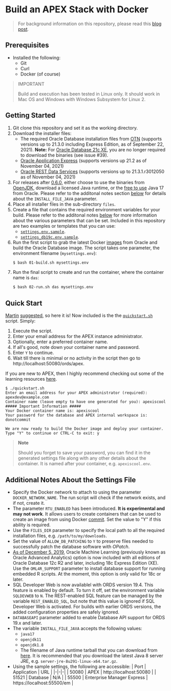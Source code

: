 # Build an APEX Stack with Docker

> For background information on this repository, please read this [blog post](https://fuzziebrain.com/content/id/1902/).

## Prerequisites

* Installed the following:
    * Git
    * Curl
    * Docker (of course)

> IMPORTANT
>
> Build and execution has been tested in Linux only. It should work in Mac OS and Windows with Windows Subsystem for Linux 2.

## Getting Started

1. Git clone this repository and set it as the working directory.
1. Download the installer files:
    * The required Oracle Database installation files from [OTN](https://www.oracle.com/technetwork/database/) (supports versions up to 21.3.0 including Express Edition, as of September 22, 2021). **Note:** For [Oracle Database 21c XE](https://oracle.com/xe), you are no longer required to download the binaries (see issue #39).
    * [Oracle Application Express](https://apex.oracle.com/download) (supports versions up 21.2 as of November 04, 2021)
    * [Oracle REST Data Services](https://www.oracle.com/technetwork/developer-tools/rest-data-services/downloads/index.html) (supports versions up to 21.3.1.r3012050 as of November 04, 2021)
1. For releases after [0.6.0](https://github.com/fuzziebrain/docker-apex-stack/releases/tag/0.6.0), either choose to use the binaries from [OpenJDK](https://openjdk.java.net/), download a licensed Java runtime, or the [free to use](https://blogs.oracle.com/java/post/free-java-license) Java 17 from Oracle. Please refer to the additonal notes section [below](#Additional-Notes-About-the-Settings-File) for details about the `INSTALL_FILE_JAVA` parameter.
1. Place all installer files in the sub-directory `files`.
1. Create a file that contains the required environment variables for your build. Please refer to the additonal notes [below](#Additional-Notes-About-the-Settings-File) for more information about the various parameters that can be set. Included in this repository are two examples or templates that you can use:
    * [`settings.env.sample`](./settings.env.sample).
    * [`settings_db19c.env.sample`](./settings_db19c.env.sample).
1. Run the first script to grab the latest Docker [images](https://github.com/oracle/docker-images) from Oracle and build the Oracle Database image. The script takes one parameter, the environment filename (`mysettings.env`):
    ```bash
    $ bash 01-build.sh mysettings.env
    ```
1. Run the final script to create and run the container, where the container name is `das`:
    ```bash
    $ bash 02-run.sh das mysettings.env
    ```

## Quick Start

[Martin](https://github.com/martindsouza) [suggested](https://twitter.com/martindsouza/status/1412799632053211141), so here it is! Now included is the the [`quickstart.sh`](./quickstart.sh) script. Simply:
1. Execute the script.
1. Enter your email address for the APEX instance administrator.
1. Optionally, enter a preferred container name.
1. If all's good, note down your container name and password.
1. Enter `Y` to continue.
1. Wait till there is minimal or no activity in the script then go to http://localhost:50080/ords/apex.

If you are new to APEX, then I highly recommend checking out some of the learning resources [here](https://apex.oracle.com/en/learn/).

```
$ ./quickstart.sh
Enter an email address for your APEX administrator (required): apexdev@example.com
Container name (leave empty to have one generated for you): apexiscool
##### Important Information #####
Your Docker container name is: apexiscool
Your password for the database and APEX internal workspace is: donotcommit

We are now ready to build the Docker image and deploy your container.
Type "Y" to continue or CTRL-C to exit: y
```

> **Note**
>
> Should you forget to save your password, you can find it in the generated settings file along with any other details about the container. It is named after your container, e.g. `apexiscool.env`.

## Additional Notes About the Settings File

* Specify the Docker network to attach to using the parameter `DOCKER_NETWORK_NAME`. The run script will check if the network exists, and if not, create it.
* The parameter `RTU_ENABLED` has been introduced. **It is experimental and may not work**. It allows users to create containers that can be used to create an image from using Docker [commit](https://docs.docker.com/engine/reference/commandline/commit/). Set the value to "Y" if this ability is required.
* Use the `FILES_DIR` parameter to specify the local path to all the required installation files, e.g. `/path/to/my/downloads`.
* Set the value of `ALLOW_DB_PATCHING` to `Y` to preserve files needed to successfully patch the database software with *OPatch*.
* [As of December 5, 2019](https://blogs.oracle.com/database/machine-learning%2c-spatial-and-graph-no-license-required-v2), Oracle Machine Learning (previously known as Oracle Advanced Analytics) option is now included with all editions of Oracle Database 12c R2 and later, including 18c Express Edition (XE). Use the `OML4R_SUPPORT` parameter to install database support for running embedded R scripts. At the moment, this option is only valid for 18c or later.
* SQL Developer Web is now availablel with ORDS version 19.4. This feature is enabled by default. To turn it off, set the environment variable `SQLDEVWEB` to `N`. The REST-enabled SQL feature can be managed by the variable `REST_ENABLED_SQL`, but note that this value is ignored if SQL Developer Web is activated. For builds with earlier ORDS versions, the added configuration properties are safely ignored.
* `DATABASEAPI` parameter added to enable Database API support for ORDS 19.x and later.
* The variable `INSTALL_FILE_JAVA` accepts the following values:
    * `java17`
    * `openjdk11`
    * `openjdk1.8`
    * The filename of Java runtime tarball that you can download from [here](https://www.oracle.com/technetwork/java/javase/downloads/). It is recommended that you download the latest Java 8 server JRE, e.g. `server-jre-8u291-linux-x64.tar.gz`.
* Using the sample settings, the following are accessible:
    | Port | Application | URL |
    |-|-|-|
    | 50080 | APEX | http://localhost:50080 |
    | 51521 | Database | N/A |
    | 55500 | Enterprise Manager Express | https://localhost:55500/em |
